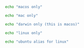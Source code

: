 ```bash docci-os=macos
echo "macos only"
```

```bash docci-os=mac
echo "mac only"
```

```bash docci-os=darwin
echo "darwin only (this is macos)"
```

```bash docci-os=linux
echo "linux only"
```

```bash docci-os=ubuntu
echo "ubuntu alias for linux"
```
